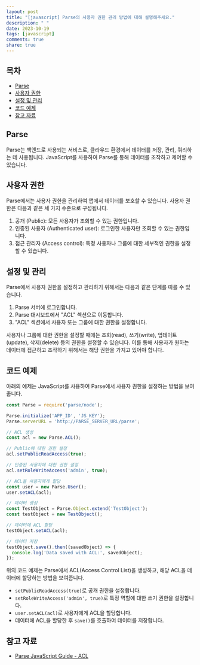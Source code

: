 ```yaml
---
layout: post
title: "[javascript] Parse의 사용자 권한 관리 방법에 대해 설명해주세요."
description: " "
date: 2023-10-19
tags: [javascript]
comments: true
share: true
---
```


## 목차

- [Parse](#parse)
- [사용자 권한](#사용자-권한)
- [설정 및 관리](#설정-및-관리)
- [코드 예제](#코드-예제)
- [참고 자료](#참고-자료)

## Parse

Parse는 백엔드로 사용되는 서비스로, 클라우드 환경에서 데이터를 저장, 관리, 쿼리하는 데 사용됩니다. JavaScript를 사용하여 Parse를 통해 데이터를 조작하고 제어할 수 있습니다.

## 사용자 권한

Parse에서는 사용자 권한을 관리하여 앱에서 데이터를 보호할 수 있습니다. 사용자 권한은 다음과 같은 세 가지 수준으로 구성됩니다.

1. 공개 (Public): 모든 사용자가 조회할 수 있는 권한입니다.
2. 인증된 사용자 (Authenticated user): 로그인한 사용자만 조회할 수 있는 권한입니다.
3. 접근 관리자 (Access control): 특정 사용자나 그룹에 대한 세부적인 권한을 설정할 수 있습니다.

## 설정 및 관리

Parse에서 사용자 권한을 설정하고 관리하기 위해서는 다음과 같은 단계를 따를 수 있습니다.

1. Parse 서버에 로그인합니다.
2. Parse 대시보드에서 "ACL" 섹션으로 이동합니다.
3. "ACL" 섹션에서 사용자 또는 그룹에 대한 권한을 설정합니다.

사용자나 그룹에 대한 권한을 설정할 때에는 조회(read), 쓰기(write), 업데이트(update), 삭제(delete) 등의 권한을 설정할 수 있습니다. 이를 통해 사용자가 원하는 데이터에 접근하고 조작하기 위해서는 해당 권한을 가지고 있어야 합니다.

## 코드 예제

아래의 예제는 JavaScript를 사용하여 Parse에서 사용자 권한을 설정하는 방법을 보여줍니다.

```javascript
const Parse = require('parse/node');

Parse.initialize('APP_ID', 'JS_KEY');
Parse.serverURL = 'http://PARSE_SERVER_URL/parse';

// ACL 생성
const acl = new Parse.ACL();

// Public에 대한 권한 설정
acl.setPublicReadAccess(true);

// 인증된 사용자에 대한 권한 설정
acl.setRoleWriteAccess('admin', true);

// ACL을 사용자에게 할당
const user = new Parse.User();
user.setACL(acl);

// 데이터 생성
const TestObject = Parse.Object.extend('TestObject');
const testObject = new TestObject();

// 데이터에 ACL 할당
testObject.setACL(acl);

// 데이터 저장
testObject.save().then((savedObject) => {
  console.log('Data saved with ACL:', savedObject);
});
```

위의 코드 예제는 Parse에서 ACL(Access Control List)을 생성하고, 해당 ACL을 데이터에 할당하는 방법을 보여줍니다.
- `setPublicReadAccess(true)`로 공개 권한을 설정합니다.
- `setRoleWriteAccess('admin', true)`로 특정 역할에 대한 쓰기 권한을 설정합니다.
- `user.setACL(acl)`로 사용자에게 ACL을 할당합니다.
- 데이터에 ACL을 할당한 후 `save()`를 호출하여 데이터를 저장합니다.

## 참고 자료

- [Parse JavaScript Guide - ACL](https://docs.parseplatform.org/js/guide/#access-control)